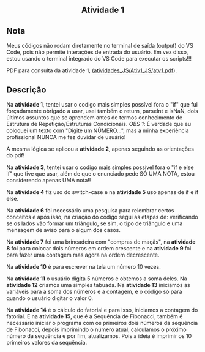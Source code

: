 <h2 align="center">Atividade 1</h2> 

## Nota
Meus códigos não rodam diretamente no terminal de saída (output) do VS Code, pois não permite interações de entrada do usuário. Em vez disso, estou usando o terminal integrado do VS Code para executar os scripts!!!

PDF para consulta da atividade 1, ([atividades_JS/Ativ1_JS/atv1.pdf](https://github.com/Ell-neto/projetos/blob/main/atividades_JS/Ativ1_JS/atv1.pdf)).


## Descrição

Na **atividade 1**, tentei usar o codigo mais simples possível fora o "if" que fui forçadamente obrigado a usar, usei também o return, parseInt e isNaN, dois últimos assuntos que se aprendem antes de termos conhecimento de Estrutura de Repetição/Estruturas Condicionais.
*OBS 1*: É verdade que eu coloquei um texto com "Digite um NÚMERO...", mas a minha experiência profissional NUNCA me fez duvidar de usuário!

A mesma lógica se aplicou a **atividade 2**, apenas seguindo as orientações do pdf!

Na **atividade 3**, tentei usar o codigo mais simples possível fora o "if e else if" que tive que usar, além de que o enunciado pede SÓ UMA NOTA, estou considerendo apenas UMA nota!!

Na **atividade 4** fiz uso do switch-case e na **atividade 5**  uso apenas de if e if else.

Na **atividade 6** foi necessário uma pesquisa para relembrar certos conceitos e após isso, na criação do código segui as etapas de: verificando se os lados vão formar um triângulo, se sim, o tipo de triângulo e uma mensagem de aviso para o algum dos casos.

Na **atividade 7** foi uma brincadeira com "compras de maçãs", na **atividade 8** foi para colocar dois números em ordem crescente e na **atividade 9** foi para fazer uma contagem mas agora na ordem decrescente.

Na **atividade 10** é para escrever na tela um número 10 vezes.

Na **atividade 11** o usuário digita 5 números e obtemos a soma deles. Na **atividade 12** criamos uma simples tabuada. Na **atividade 13** iniciamos as variáveis para a soma dos números e a contagem, e o código só para quando o usuário digitar o valor 0.

Na **atividade 14** é o cálculo do fatorial e para isso, iniciamos a contagem do fatorial. E na **atividade 15**, que é a Sequência de Fibonacci, também é necessário iniciar o programa com os primeiros dois números da sequência de Fibonacci, depois imprimindo o número atual, calculamos o próximo número da sequência e por fim, atualizamos. Pois a ideia é imprimir os 10 primeiros valores da sequência.

